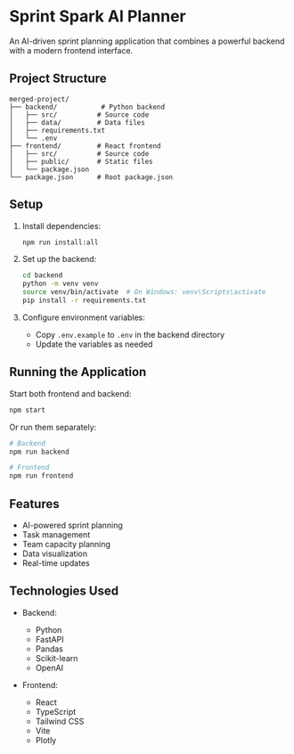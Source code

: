 # Sprint Spark AI Planner

An AI-driven sprint planning application that combines a powerful backend with a modern frontend interface.

## Project Structure

```
merged-project/
├── backend/           # Python backend
│   ├── src/          # Source code
│   ├── data/         # Data files
│   ├── requirements.txt
│   └── .env
├── frontend/         # React frontend
│   ├── src/          # Source code
│   ├── public/       # Static files
│   └── package.json
└── package.json      # Root package.json
```

## Setup

1. Install dependencies:
   ```bash
   npm run install:all
   ```

2. Set up the backend:
   ```bash
   cd backend
   python -m venv venv
   source venv/bin/activate  # On Windows: venv\Scripts\activate
   pip install -r requirements.txt
   ```

3. Configure environment variables:
   - Copy `.env.example` to `.env` in the backend directory
   - Update the variables as needed

## Running the Application

Start both frontend and backend:
```bash
npm start
```

Or run them separately:
```bash
# Backend
npm run backend

# Frontend
npm run frontend
```

## Features

- AI-powered sprint planning
- Task management
- Team capacity planning
- Data visualization
- Real-time updates

## Technologies Used

- Backend:
  - Python
  - FastAPI
  - Pandas
  - Scikit-learn
  - OpenAI

- Frontend:
  - React
  - TypeScript
  - Tailwind CSS
  - Vite
  - Plotly 